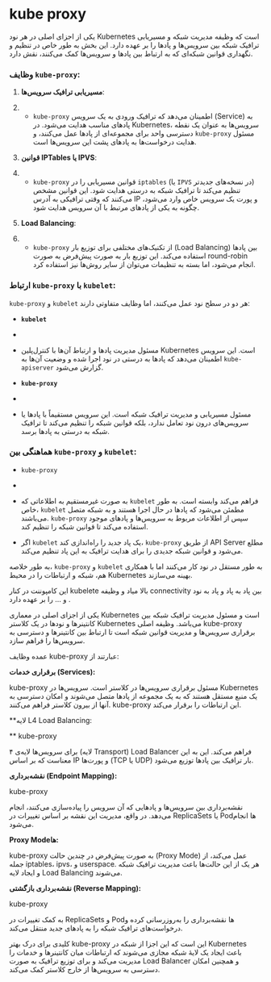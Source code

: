 
# kube proxy

 یکی از اجزای اصلی در هر نود Kubernetes است که وظیفه مدیریت شبکه و مسیریابی ترافیک شبکه بین سرویس‌ها و پادها را بر عهده دارد. این بخش به طور خاص در تنظیم و نگهداری قوانین شبکه‌ای که به ارتباط بین پادها و سرویس‌ها کمک می‌کنند، نقش دارد.

### وظایف `kube-proxy`:
1. **مسیریابی ترافیک سرویس‌ها**:
2. 
   - `kube-proxy` اطمینان می‌دهد که ترافیک ورودی به یک سرویس (Service) به پادهای مناسب هدایت می‌شود. در Kubernetes، سرویس‌ها به عنوان یک نقطه دسترسی واحد برای مجموعه‌ای از پادها عمل می‌کنند، و `kube-proxy` مسئول هدایت درخواست‌ها به پادهای پشت این سرویس‌ها است.

3. **قوانین IPTables یا IPVS**:
4. 
   - `kube-proxy` قوانین مسیریابی را در `iptables` (یا `IPVS` در نسخه‌های جدیدتر) تنظیم می‌کند تا ترافیک شبکه به درستی هدایت شود. این قوانین مشخص می‌کنند که وقتی ترافیکی به آدرس IP و پورت یک سرویس خاص وارد می‌شود، چگونه به یکی از پادهای مرتبط با آن سرویس هدایت شود.

5. **Load Balancing**:
6. 
   - `kube-proxy` از تکنیک‌های مختلفی برای توزیع بار (Load Balancing) بین پادها استفاده می‌کند. این توزیع بار به صورت پیش‌فرض به صورت round-robin انجام می‌شود، اما بسته به تنظیمات می‌توان از سایر روش‌ها نیز استفاده کرد.

### ارتباط `kube-proxy` با `kubelet`:

`kube-proxy` و `kubelet` هر دو در سطح نود عمل می‌کنند، اما وظایف متفاوتی دارند:

- **`kubelet`**
-
- مسئول مدیریت پادها و ارتباط آن‌ها با کنترل‌پلین Kubernetes است. این سرویس اطمینان می‌دهد که پادها به درستی در نود اجرا شده و وضعیت آن‌ها به `kube-apiserver` گزارش می‌شود.

- **`kube-proxy`**
-
- مسئول مسیریابی و مدیریت ترافیک شبکه است. این سرویس مستقیماً با پادها یا سرویس‌های درون نود تعامل ندارد، بلکه قوانین شبکه را تنظیم می‌کند تا ترافیک شبکه به درستی به پادها برسد.

### هماهنگی بین `kube-proxy` و `kubelet`:

- `kube-proxy`
-
-   به صورت غیرمستقیم به اطلاعاتی که `kubelet` فراهم می‌کند وابسته است. به طور خاص، `kubelet` مطمئن می‌شود که پادها در حال اجرا هستند و به شبکه متصل می‌باشند. `kube-proxy` سپس از اطلاعات مربوط به سرویس‌ها و پادهای موجود استفاده می‌کند تا قوانین شبکه را تنظیم کند.
  
- اگر `kubelet` یک پاد جدید را راه‌اندازی کند، `kube-proxy` از طریق API Server مطلع می‌شود و قوانین شبکه جدیدی را برای هدایت ترافیک به این پاد تنظیم می‌کند.

به طور خلاصه، `kube-proxy` و `kubelet` به طور مستقل در نود کار می‌کنند اما با همکاری هم، شبکه و ارتباطات را در محیط Kubernetes بهینه می‌سازند.




این کامپوننت در کنار kubelete بالا میاد و وظیفه connectivity بین پاد به پاد و پاد به نود و ... را بر عهده دارد .


یکی از اجزای اصلی در معماری Kubernetes است و مسئول مدیریت ترافیک شبکه بین کانتینرها و نودها در یک کلاستر Kubernetes می‌باشد. وظیفه اصلی kube-proxy برقراری سرویس‌ها و مدیریت قوانین شبکه است تا ارتباط بین کانتینرها و دسترسی به سرویس‌ها را فراهم سازد.

عمده وظایف kube-proxy عبارتند از:

**برقراری خدمات (Services):** 

kube-proxy مسئول برقراری سرویس‌ها در کلاستر است. سرویس‌ها در Kubernetes یک منبع مستقل هستند که به یک مجموعه از پادها متصل می‌شوند و امکان دسترسی به آنها از بیرون کلاستر فراهم می‌کنند. kube-proxy این ارتباطات را برقرار می‌کند.

**لایه L4 Load Balancing:

** kube-proxy

برای سرویس‌ها لایه‌ی ۴ (لایه Transport) Load Balancer فراهم می‌کند. این به این معناست که بر اساس IP و پورت‌ها (TCP یا UDP) بار ترافیک بین پادها توزیع می‌شود.

**نقشه‌برداری (Endpoint Mapping):**

kube-proxy 

نقشه‌برداری بین سرویس‌ها و پادهایی که آن سرویس را پیاده‌سازی می‌کنند، انجام می‌دهد. در واقع، مدیریت این نقشه بر اساس تغییرات در ReplicaSets یا Podها انجام می‌شود.

**Proxy Modeها:**

kube-proxy به صورت پیش‌فرض در چندین حالت (Proxy Mode) عمل می‌کند، از جمله iptables، ipvs، و userspace. هر یک از این حالت‌ها باعث مدیریت ترافیک شبکه و ایجاد لایه Load Balancing می‌شوند.

**نقشه‌برداری بازگشتی (Reverse Mapping):**

kube-proxy 

به کمک تغییرات در ReplicaSets و Podها نقشه‌برداری را به‌روزرسانی کرده و درخواست‌های ترافیک شبکه را به پادهای جدید منتقل می‌کند.

کلیدی برای درک بهتر kube-proxy این است که این اجزا از شبکه در Kubernetes باعث ایجاد یک لایهٔ شبکه مجازی می‌شوند که ارتباطات میان کانتینرها و خدمات را مدیریت می‌کند و برای توزیع ترافیک به صورت Load Balancer و همچنین امکان دسترسی به سرویس‌ها از خارج کلاستر کمک می‌کند.
